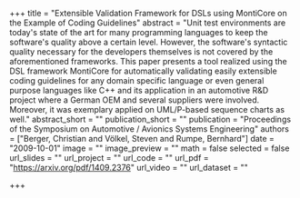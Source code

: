 +++
title = "Extensible Validation Framework for DSLs using MontiCore on the Example of Coding Guidelines"
abstract = "Unit test environments are today's state of the art for many programming languages to keep the software's quality above a certain level. However, the software's syntactic quality necessary for the developers themselves is not covered by the aforementioned frameworks. This paper presents a tool realized using the DSL framework MontiCore for automatically validating easily extensible coding guidelines for any domain specific language or even general purpose languages like C++ and its application in an automotive R&D project where a German OEM and several suppliers were involved. Moreover, it was exemplary applied on UML/P-based sequence charts as well."
abstract_short = ""
publication_short = ""
publication = "Proceedings of the Symposium on Automotive / Avionics Systems Engineering"
authors = ["Berger, Christian and Völkel, Steven and Rumpe, Bernhard"]
date = "2009-10-01"
image = ""
image_preview = ""
math = false
selected = false
url_slides = ""
url_project = ""
url_code = ""
url_pdf = "https://arxiv.org/pdf/1409.2376"
url_video = ""
url_dataset = ""

+++
